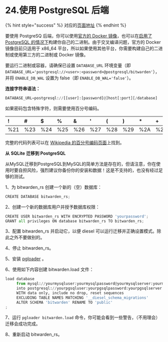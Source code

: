 # 24.使用 PostgreSQL 后端

{% hint style="success" %}
对应的[页面地址](https://github.com/dani-garcia/bitwarden_rs/wiki/Using-the-PostgreSQL-Backend)
{% endhint %}

要使用 PostgreSQ 后端，你可以使用[官方的 Docker 镜像](https://hub.docker.com/r/bitwardenrs/server-postgresql)，也可以在[启用了 PostgreSQL 的情况下](../deployment/building-binary.md#postgresql-backend)构建你自己的二进制。由于交叉编译问题，官方的 Docker 镜像目前只适用于 x86\_64 平台，所以如果使用其他平台，你需要构建自己的二进制或使用第三方的二进制或 Docker 镜像。

要运行二进制或容器，请确保已设置 `DATABASE_URL` 环境变量（即 `DATABASE_URL='postgresql://<user>:<password>@postgresql/bitwarden'`），并将 `ENABLE_DB_WAL` 设置为 false（即 `ENABLE_DB_WAL='false'`）。

**连接字符串语法：**

```python
DATABASE_URL=postgresql://[[user]:[password]@]host[:port][/database]
```

如果密码包含特殊字符，则需要使用百分号编码。

| ! | \# | $ | % | & | ' | \( | \) | \* | + | , | / | : | ; | = | ? | @ | \[ | \] |
| :--- | :--- | :--- | :--- | :--- | :--- | :--- | :--- | :--- | :--- | :--- | :--- | :--- | :--- | :--- | :--- | :--- | :--- | :--- |
| %21 | %23 | %24 | %25 | %26 | %27 | %28 | %29 | %2A | %2B | %2C | %2F | %3A | %3B | %3D | %3F | %40 | %5B | %5D |

完整的代码列表可以在 [Wikipedia 的百分号编码页面](https://zh.wikipedia.org/wiki/%E7%99%BE%E5%88%86%E5%8F%B7%E7%BC%96%E7%A0%81)上找到。

**从**  **SQLite** **迁移到 PostgreSQL**

从MySQL迁移到PostgreSQL到MySQL的简单方法是存在的，但请注意，你在使用时要自担风险，强烈建议你备份你的安装和数据！这是不支持的，也没有经过足够的测试。

1、为 bitwarden\_rs 创建一个新的（空）数据库： 

```python
CREATE DATABASE bitwarden_rs;
```

2、创建一个新的数据库用户并授予数据库权限：

```python
CREATE USER bitwarden_rs WITH ENCRYPTED PASSWORD 'yourpassword';
GRANT all privileges ON database bitwarden_rs TO bitwarden_rs;
```

3、配置 bitwarden\_rs 并启动它，以便 diesel 可以运行迁移并正确设置模式。除此之外不要做别的。

4、停止 bitwarden\_rs。

5、安装 [pgloader](http://pgloader.io/) 。

6、使用如下内容创建 bitwarden.load 文件：

```python
load database
     from mysql://yourmysqluser:yourmysqlpassword@yourmysqlserver:yourmysqlport/yourmysqldatabase
     into postgresql://yourpgsqluser:yourpgsqlpassword:yourpgsqlserver:yourpgsqlport/yourpgsqldatabase
     WITH data only, include no drop, reset sequences
     EXCLUDING TABLE NAMES MATCHING '__diesel_schema_migrations'
     ALTER SCHEMA 'bitwarden' RENAME TO 'public'
;
```

7、运行 `pgloader bitwarden.load` 命令，你可能会看到一些警告，（不用理会）迁移会成功完成。

8、重新启动 bitwarden\_rs。

